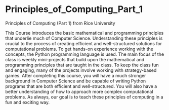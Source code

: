 # Principles_of_Computing_Part_1
Principles of Computing (Part 1) from Rice University


This Course introduces the basic mathematical and programming principles that underlie much of Computer Science. Understanding these principles is crucial to the process of creating efficient and well-structured solutions for computational problems.
To get hands-on experience working with the concepts, the Python programming language is used. The main focus of the class is weekly mini-projects that build upon the mathematical and programming principles that are taught in the class. To keep the class fun and engaging, many of the projects involve working with strategy-based games.
After completing this course, you will have a much stronger background in Computer Science and be capable of writing Python programs that are both efficient and well-structured. You will also have a better understanding of how to approach more complex computational problems. As always, our goal is to teach these principles of computing in a fun and exciting way.
